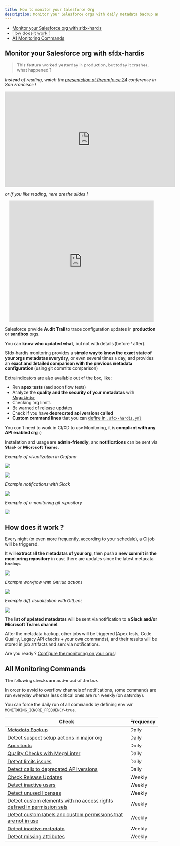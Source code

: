 ```yaml
---
title: How to monitor your Salesforce Org
description: Monitor your Salesforce orgs with daily metadata backup and more, with open source only
---
```

<!-- markdownlint-disable MD013 -->

- [Monitor your Salesforce org with sfdx-hardis](#monitor-your-salesforce-org-with-sfdx-hardis)
- [How does it work ?](#how-does-it-work--)
- [All Monitoring Commands](#all-monitoring-commands)

## Monitor your Salesforce org with sfdx-hardis

> This feature worked yesterday in production, but today it crashes, what happened ?

_Instead of reading, watch the [presentation at Dreamforce 24](https://reg.salesforce.com/flow/plus/df24/sessioncatalog/page/catalog/session/1718915808069001Q7HH) conference in San Francisco !_

<div style="text-align:center"><iframe width="560" height="315" src="https://www.youtube.com/embed/NxiLiYeo11A" title="YouTube video player" frameborder="0" allow="accelerometer; autoplay; clipboard-write; encrypted-media; gyroscope; picture-in-picture" allowfullscreen></iframe></div>

_or if you like reading, here are the slides !_

<div style="text-align:center"><iframe src="https://www.slideshare.net/slideshow/embed_code/key/jxxBlqw7iup8Gh?hostedIn=slideshare&page=upload" width="476" height="400" frameborder="0" marginwidth="0" marginheight="0" scrolling="no"></iframe></div>

Salesforce provide **Audit Trail** to trace configuration updates in **production** or **sandbox** orgs.

You can **know who updated what**, but not with details (before / after).

Sfdx-hardis monitoring provides a **simple way to know the exact state of your orgs metadatas everyday**, or even several times a day, and provides an **exact and detailed comparison with the previous metadata configuration** (using git commits comparison)

Extra indicators are also available out of the box, like:

- Run **apex tests** (and soon flow tests)
- Analyze the **quality and the security of your metadatas** with [MegaLinter](https://megalinter.io/latest/)
- Checking org limits
- Be warned of release updates
- Check if you have [**deprecated api versions called**](https://nicolas.vuillamy.fr/handle-salesforce-api-versions-deprecation-like-a-pro-335065f52238)
- **Custom command lines** that you can [define in `.sfdx-hardis.yml`](https://sfdx-hardis.cloudity.com/hardis/org/monitor/all/)

You don't need to work in CI/CD to use Monitoring, it is **compliant with any API enabled org** :)

Installation and usage are **admin-friendly**, and **notifications** can be sent via **Slack** or **Microsoft Teams**.

_Example of visualization in Grafana_

![](assets/images/grafana-screenshot.png)

![](assets/images/grafana-screenshot-2.png)

_Example notifications with Slack_

![](assets/images/screenshot-slack-monitoring.jpg)

_Example of a monitoring git repository_

![](assets/images/screenshot-monitoring-git.jpg)

## How does it work ?

Every night (or even more frequently, according to your schedule), a CI job will be triggered.

It will **extract all the metadatas of your org**, then push a **new commit in the monitoring repository** in case there are updates since the latest metadata backup.

![](assets/images/monitoring-architecture.jpg)

_Example workflow with GitHub actions_

![](assets/images/screenshot-monitoring-jobs.jpg)

_Example diff visualization with GitLens_

![](assets/images/screenshot-monitoring-backup.jpg)

The **list of updated metadatas** will be sent via notification to a **Slack and/or Microsoft Teams channel**.

After the metadata backup, other jobs will be triggered (Apex tests, Code Quality, Legacy API checks + your own commands), and their results will be stored in job artifacts and sent via notifications.

Are you ready ? [Configure the monitoring on your orgs](salesforce-monitoring-config-home.md) !

## All Monitoring Commands

The following checks are active out of the box.

In order to avoid to overflow channels of notifications, some commands are run everyday whereas less critical ones are run weekly (on saturday).

You can force the daily run of all commands by defining env var `MONITORING_IGNORE_FREQUENCY=true`.

| Check                                                                                                              | Frequency |
|--------------------------------------------------------------------------------------------------------------------|-----------|
| [Metadata Backup](salesforce-monitoring-metadata-backup.md)                                                        | Daily     |
| [Detect suspect setup actions in major org](salesforce-monitoring-suspect-audit-trail.md)                          | Daily     |
| [Apex tests](salesforce-monitoring-apex-tests.md)                                                                  | Daily     |
| [Quality Checks with MegaLinter](salesforce-monitoring-quality-checks.md)                                          | Daily     |
| [Detect limits issues](salesforce-monitoring-org-limits.md)                                                        | Daily     |
| [Detect calls to deprecated API versions](salesforce-monitoring-deprecated-api-calls.md)                           | Daily     |
| [Check Release Updates](salesforce-monitoring-release-updates.md)                                                  | Weekly    |
| [Detect inactive users](salesforce-monitoring-inactive-users.md)                                                   | Weekly    |
| [Detect unused licenses](salesforce-monitoring-unused-licenses.md)                                                 | Weekly    |
| [Detect custom elements with no access rights defined in permission sets](salesforce-monitoring-missing-access.md) | Weekly    |
| [Detect custom labels and custom permissions that are not in use](salesforce-monitoring-unused-metadata.md)        | Weekly    |
| [Detect inactive metadata](salesforce-monitoring-inactive-metadata.md)                                             | Weekly    |
| [Detect missing attributes](salesforce-monitoring-missing-metadata-attributes.md)                                  | Weekly    |


